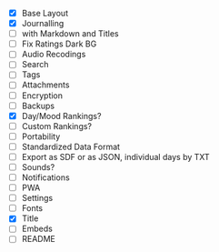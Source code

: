 - [x] Base Layout
- [x] Journalling 
- [ ] with Markdown and Titles
- [ ] Fix Ratings Dark BG
- [ ] Audio Recodings
- [ ] Search
- [ ] Tags
- [ ] Attachments
- [ ] Encryption
- [ ] Backups
- [x] Day/Mood Rankings?
- [ ] Custom Rankings?
- [ ] Portability
- [ ] Standardized Data Format
- [ ] Export as SDF or as JSON, individual days by TXT
- [ ] Sounds?
- [ ] Notifications
- [ ] PWA
- [ ] Settings
- [ ] Fonts
- [x] Title
- [ ] Embeds
- [ ] README